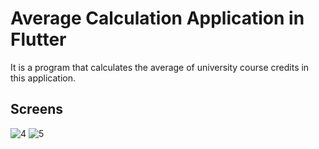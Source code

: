 # Average Calculation Application in Flutter

It is a program that calculates the average of university course credits in this application.

## Screens
![4](https://user-images.githubusercontent.com/51384613/157795856-f08bc2c2-d1f6-440c-b1b2-a13c352aefe7.jpg)
![5](https://user-images.githubusercontent.com/51384613/157795908-55446571-d28f-4b1d-9dec-90689db21939.jpg)


